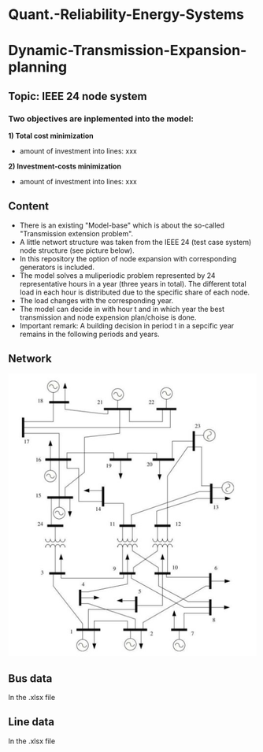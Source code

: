 # Quant.-Reliability-Energy-Systems
# Dynamic-Transmission-Expansion-planning 
## Topic: IEEE 24 node system
### Two objectives are inplemented into the model:

**1) Total cost minimization**
- amount of investment into lines: xxx

**2) Investment-costs minimization**
- amount of investment into lines: xxx


## Content
* There is an existing "Model-base" which is about the so-called "Transmission extension problem".
* A little networt structure was taken from the IEEE 24 (test case system) node structure (see picture below).
* In this repository the option of node expansion with corresponding generators is included.
* The model solves a muliperiodic problem represented by 24 representative hours in a year (three years in total). The different total load in each hour is distributed due to the specific share of each node.
* The load changes with the corresponding year. 
* The model can decide in with hour t and in which year the best transmission and node expension plan/choise is done.
* Important remark: A building decision in period t in a sepcific year remains in the following periods and years.

## Network
![](https://github.com/bernemax/bernemax-s-doings/blob/IEEE-24-node-system/pictures/24%20IEEE%20node%20system.jpg)

## Bus data
In the .xlsx file

## Line data
In the .xlsx file
